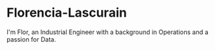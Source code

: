 # Florencia-Lascurain
I'm Flor, an Industrial Engineer with a background in Operations and a passion for Data.
